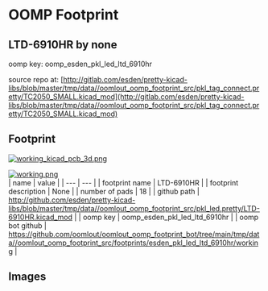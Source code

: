 # OOMP Footprint  
## LTD-6910HR  by none  
  
oomp key: oomp_esden_pkl_led_ltd_6910hr  
  
source repo at: [http://gitlab.com/esden/pretty-kicad-libs/blob/master/tmp/data//oomlout_oomp_footprint_src/pkl_tag_connect.pretty/TC2050_SMALL.kicad_mod](http://gitlab.com/esden/pretty-kicad-libs/blob/master/tmp/data//oomlout_oomp_footprint_src/pkl_tag_connect.pretty/TC2050_SMALL.kicad_mod)  
## Footprint  
  
[![working_kicad_pcb_3d.png](working_kicad_pcb_3d_600.png)](working_kicad_pcb_3d.png)  
  
[![working.png](working_600.png)](working.png)  
| name | value | 
| --- | --- | 
| footprint name | LTD-6910HR | 
| footprint description | None | 
| number of pads | 18 | 
| github path | http://github.com/esden/pretty-kicad-libs/blob/master/tmp/data//oomlout_oomp_footprint_src/pkl_led.pretty/LTD-6910HR.kicad_mod | 
| oomp key | oomp_esden_pkl_led_ltd_6910hr | 
| oomp bot github | https://github.com/oomlout/oomlout_oomp_footprint_bot/tree/main/tmp/data//oomlout_oomp_footprint_src/footprints/esden_pkl_led_ltd_6910hr/working | 
## Images  
